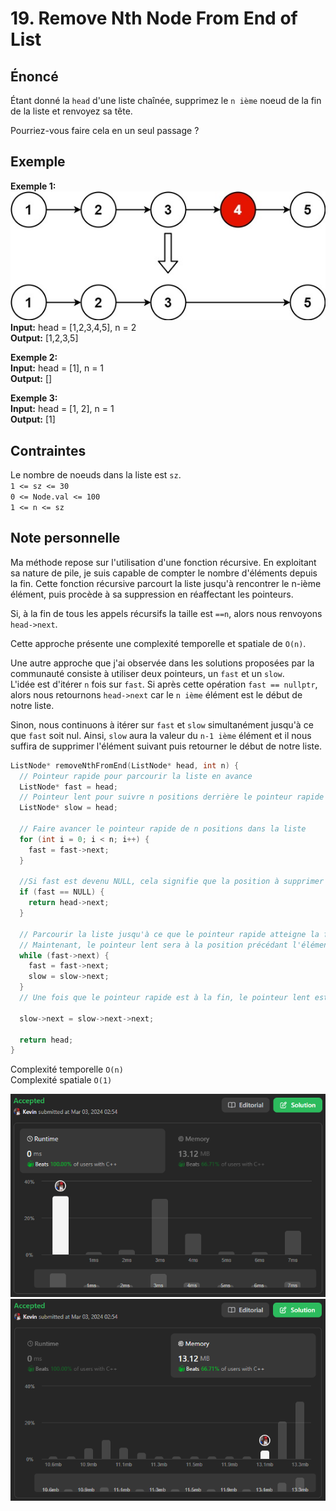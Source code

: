 # 19. Remove Nth Node From End of List

## Énoncé

Étant donné la `head` d'une liste chaînée, supprimez le `n ième` noeud de la fin de la liste et renvoyez sa tête.

Pourriez-vous faire cela en un seul passage ?

## Exemple

**Exemple 1:**  
<img src="../imgs/0019-img1.jpg"/>  
**Input:** head = [1,2,3,4,5], n = 2  
**Output:** [1,2,3,5]

**Exemple 2:**  
**Input:** head = [1], n = 1  
**Output:** []

**Exemple 3:**  
**Input:** head = [1, 2], n = 1  
**Output:** [1]

## Contraintes

Le nombre de noeuds dans la liste est `sz`.  
`1 <= sz <= 30`  
`0 <= Node.val <= 100`  
`1 <= n <= sz`

## Note personnelle

Ma méthode repose sur l'utilisation d'une fonction récursive. En exploitant sa nature de pile, je suis capable de compter le nombre d'éléments depuis la fin. Cette fonction récursive parcourt la liste jusqu'à rencontrer le n-ième élément, puis procède à sa suppression en réaffectant les pointeurs.

Si, à la fin de tous les appels récursifs la taille est `==n`, alors nous renvoyons `head->next`.

Cette approche présente une complexité temporelle et spatiale de `O(n)`.

Une autre approche que j'ai observée dans les solutions proposées par la communauté consiste à utiliser deux pointeurs, un `fast` et un `slow`.  
L'idée est d'itérer `n` fois sur `fast`. Si après cette opération `fast == nullptr`, alors nous retournons `head->next` car le `n ième` élément est le début de notre liste.

Sinon, nous continuons à itérer sur `fast` et `slow` simultanément jusqu'à ce que `fast` soit nul. Ainsi, `slow` aura la valeur du `n-1 ième` élément et il nous suffira de supprimer l'élément suivant puis retourner le début de notre liste.

```cpp
ListNode* removeNthFromEnd(ListNode* head, int n) {
  // Pointeur rapide pour parcourir la liste en avance
  ListNode* fast = head;
  // Pointeur lent pour suivre n positions derrière le pointeur rapide
  ListNode* slow = head;

  // Faire avancer le pointeur rapide de n positions dans la liste
  for (int i = 0; i < n; i++) {
    fast = fast->next;
  }

  //Si fast est devenu NULL, cela signifie que la position à supprimer est la première élément de la liste, donc on renvoie head->next
  if (fast == NULL) {
    return head->next;
  }

  // Parcourir la liste jusqu'à ce que le pointeur rapide atteigne la fin
  // Maintenant, le pointeur lent sera à la position précédant l'élément à supprimer
  while (fast->next) {
    fast = fast->next;
    slow = slow->next;
  }
  // Une fois que le pointeur rapide est à la fin, le pointeur lent est juste avant  l'élément à supprimer. Ainsi, on le supprime en ajustant les pointeurs.

  slow->next = slow->next->next;

  return head;
}
```

Complexité temporelle `O(n)`  
Complexité spatiale `O(1)`

<img src="../imgs/0019-runtime.png"/>
<img src="../imgs/0019-memory.png"/>
